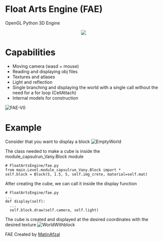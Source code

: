 # Float Arts Engine (FAE)
OpenGL Python 3D Engine

<div align="center">
	<img src="https://github.com/MatinAfzal/FloatArtsEngine/assets/128434167/42982404-a063-48e7-a053-773736f843f1">
</div>

# Capabilities
- Moving camera (wasd + mouse)
- Reading and displaying obj files
- Textures and atlases
- Light and reflection
- Single branching and displaying the world with a single call without the need for a for loop (CellAttach)
- Internal models for construction

![FAE-V0](https://github.com/MatinAfzal/FloatArtsEngine/assets/128434167/3e8f5644-d697-4af8-9b41-c3c56b39d5c4)

# Example

Consider that you want to display a block
![EmptyWorld](https://github.com/MatinAfzal/FloatArtsEngine/assets/128434167/15128606-782f-49dc-b8f2-421ade95f3fc)

The class needed to make a cube is inside the module_capsulrun_Vany.Block module
```
# FloatArtsEngine/fae.py
from main.Level.module_capsulrun_Vany.Block import *
self.block = Block(5, 1.5, 5, self.img_crete, material=self.mat)
```

After creating the cube, we can call it inside the display function
```
# FloatArtsEngine/fae.py
...
def display(self):
  ...
  self.block.draw(self.camera, self.light)
```
The cube is created and displayed at the desired coordinates with the desired texture
![WorldWithblock](https://github.com/MatinAfzal/FloatArtsEngine/assets/128434167/c11605cb-cccc-4114-9698-9f9678067339)


FAE Created by [MatinAfzal](https://github.com/MatinAfzal)
